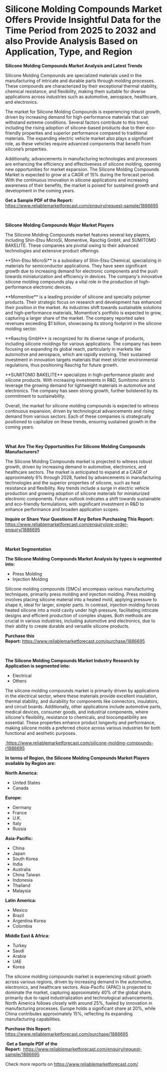 <p><h1>Silicone Molding Compounds Market Offers Provide Insightful Data for the Time Period from 2025 to 2032 and also Provide Analysis Based on Application, Type, and Region</h1></p><p><strong>Silicone Molding Compounds Market Analysis and Latest Trends</strong></p>
<p><p>Silicone Molding Compounds are specialized materials used in the manufacturing of intricate and durable parts through molding processes. These compounds are characterized by their exceptional thermal stability, chemical resistance, and flexibility, making them suitable for diverse applications across industries such as automotive, aerospace, healthcare, and electronics.</p><p>The market for Silicone Molding Compounds is experiencing robust growth, driven by increasing demand for high-performance materials that can withstand extreme conditions. Several factors contribute to this trend, including the rising adoption of silicone-based products due to their eco-friendly properties and superior performance compared to traditional materials. The expanding electric vehicle market also plays a significant role, as these vehicles require advanced components that benefit from silicone’s properties.</p><p>Additionally, advancements in manufacturing technologies and processes are enhancing the efficiency and effectiveness of silicone molding, opening new opportunities for market expansion. The Silicone Molding Compounds Market is expected to grow at a CAGR of 15% during the forecast period. With the continuous innovation in silicone applications and increasing awareness of their benefits, the market is poised for sustained growth and development in the coming years.</p></p>
<p><strong>Get a Sample PDF of the Report:&nbsp;</strong> <a href="https://www.reliablemarketforecast.com/enquiry/request-sample/1886695?utm_campaign=2188&utm_medium=2&utm_source=Github&utm_content=ia&utm_term=30012025&utm_id=silicone-molding-compounds">https://www.reliablemarketforecast.com/enquiry/request-sample/1886695</a></p>
<p>&nbsp;</p>
<p><strong>Silicone Molding Compounds Major Market Players</strong></p>
<p><p>The Silicone Molding Compounds market features several key players, including Shin-Etsu MicroSi, Momentive, Raschig GmbH, and SUMITOMO BAKELITE. These companies are pivotal owing to their advanced technologies and extensive product offerings.</p><p>**Shin-Etsu MicroSi** is a subsidiary of Shin-Etsu Chemical, specializing in materials for semiconductor applications. They have seen significant growth due to increasing demand for electronic components and the push towards miniaturization and efficiency in devices. The company's innovative silicone molding compounds play a vital role in the production of high-performance electronic devices.</p><p>**Momentive** is a leading provider of silicone and specialty polymer products. Their strategic focus on research and development has enhanced their position in the market. As industries shift towards sustainable solutions and high-performance materials, Momentive's portfolio is expected to grow, capturing a larger share of the market. The company reported sales revenues exceeding $1 billion, showcasing its strong footprint in the silicone molding sector.</p><p>**Raschig GmbH** is recognized for its diverse range of products, including silicone moldings for various applications. The company has been focusing on expanding its global reach, particularly in markets like automotive and aerospace, which are rapidly evolving. Their sustained investment in innovation targets materials that meet stricter environmental regulations, thus positioning Raschig for future growth.</p><p>**SUMITOMO BAKELITE** specializes in high-performance plastic and silicone products. With increasing investments in R&D, Sumitomo aims to leverage the growing demand for lightweight materials in automotive and electronics. The company has seen strong growth, further bolstered by its commitment to sustainability.</p><p>Overall, the market for silicone molding compounds is expected to witness continuous expansion, driven by technological advancements and rising demand from various sectors. Each of these companies is strategically positioned to capitalize on these trends, ensuring sustained growth in the coming years.</p></p>
<p>&nbsp;</p>
<p><strong>What Are The Key Opportunities For Silicone Molding Compounds Manufacturers?</strong></p>
<p><p>The Silicone Molding Compounds market is projected to witness robust growth, driven by increasing demand in automotive, electronics, and healthcare sectors. The market is anticipated to expand at a CAGR of approximately 6% through 2028, fueled by advancements in manufacturing technologies and the superior properties of silicone, such as heat resistance and flexibility. Key trends include a surge in electric vehicle production and growing adoption of silicone materials for miniaturized electronic components. Future outlook indicates a shift towards sustainable and eco-friendly formulations, with significant investment in R&D to enhance performance and broaden application scopes.</p></p>
<p><strong>Inquire or Share Your Questions If Any Before Purchasing This Report:</strong> <a href="https://www.reliablemarketforecast.com/enquiry/pre-order-enquiry/1886695?utm_campaign=2188&utm_medium=2&utm_source=Github&utm_content=ia&utm_term=30012025&utm_id=silicone-molding-compounds">https://www.reliablemarketforecast.com/enquiry/pre-order-enquiry/1886695</a></p>
<p>&nbsp;</p>
<p><strong>Market Segmentation</strong></p>
<p><strong>The Silicone Molding Compounds Market Analysis by types is segmented into:</strong></p>
<p><ul><li>Press Molding</li><li>Injection Molding</li></ul></p>
<p><p>Silicone molding compounds (SMCs) encompass various manufacturing techniques, primarily press molding and injection molding. Press molding involves placing silicone material into a heated mold, applying pressure to shape it, ideal for larger, simpler parts. In contrast, injection molding forces heated silicone into a mold cavity under high pressure, facilitating intricate designs and efficient production of complex shapes. Both methods are crucial in various industries, including automotive and electronics, due to their ability to create durable and versatile silicone products.</p></p>
<p><strong>Purchase this Report:&nbsp;</strong><a href="https://www.reliablemarketforecast.com/purchase/1886695?utm_campaign=2188&utm_medium=2&utm_source=Github&utm_content=ia&utm_term=30012025&utm_id=silicone-molding-compounds">https://www.reliablemarketforecast.com/purchase/1886695</a></p>
<p>&nbsp;</p>
<p><strong>The Silicone Molding Compounds Market Industry Research by Application is segmented into:</strong></p>
<p><ul><li>Electrical</li><li>Others</li></ul></p>
<p><p>The silicone molding compounds market is primarily driven by applications in the electrical sector, where these materials provide excellent insulation, thermal stability, and durability for components like connectors, insulators, and circuit boards. Additionally, other applications include automotive parts, medical devices, consumer goods, and industrial components, where silicone's flexibility, resistance to chemicals, and biocompatibility are essential. These properties enhance product longevity and performance, making silicone molds a preferred choice across various industries for both functional and aesthetic purposes.</p></p>
<p><a href="https://www.reliablemarketforecast.com/silicone-molding-compounds-r1886695?utm_campaign=2188&utm_medium=2&utm_source=Github&utm_content=ia&utm_term=30012025&utm_id=silicone-molding-compounds">&nbsp;https://www.reliablemarketforecast.com/silicone-molding-compounds-r1886695</a></p>
<p><strong>In terms of Region, the Silicone Molding Compounds Market Players available by Region are:</strong></p>
<p>
    <p> <strong> North America: </strong>
        <ul>
            <li>United States</li>
            <li>Canada</li>
        </ul>
        </p> 
    <p> <strong> Europe: </strong>
        <ul>
            <li>Germany</li>
            <li>France</li>
            <li>U.K.</li>
            <li>Italy</li>
            <li>Russia</li>
        </ul>
        </p> 
    <p> <strong> Asia-Pacific: </strong>
        <ul>
            <li>China</li>
            <li>Japan</li>
            <li>South Korea</li>
            <li>India</li>
            <li>Australia</li>
            <li>China Taiwan</li>
            <li>Indonesia</li>
            <li>Thailand</li>
            <li>Malaysia</li>
        </ul>
        </p> 
    <p> <strong> Latin America: </strong>
        <ul>
            <li>Mexico</li>
            <li>Brazil</li>
            <li>Argentina Korea</li>
            <li>Colombia</li>
        </ul>
        </p> 
    <p> <strong> Middle East & Africa: </strong>
        <ul>
            <li>Turkey</li>
            <li>Saudi</li>
            <li>Arabia</li>
            <li>UAE</li>
            <li>Korea</li>
        </ul>
    </p>
    </p>
<p><p>The silicone molding compounds market is experiencing robust growth across various regions, driven by increasing demand in the automotive, electronics, and healthcare sectors. Asia-Pacific (APAC) is projected to dominate the market, capturing approximately 40% of the global share, primarily due to rapid industrialization and technological advancements. North America follows closely with around 25%, fueled by innovation in manufacturing processes. Europe holds a significant share at 20%, while China contributes approximately 15%, reflecting its expanding manufacturing capabilities.</p></p>
<p><strong>Purchase this Report: </strong><a href="https://www.reliablemarketforecast.com/purchase/1886695?utm_campaign=2188&utm_medium=2&utm_source=Github&utm_content=ia&utm_term=30012025&utm_id=silicone-molding-compounds">https://www.reliablemarketforecast.com/purchase/1886695</a></p>
<p>&nbsp;<strong>Get a Sample PDF of the Report:&nbsp;&nbsp;</strong><a href="https://www.reliablemarketforecast.com/enquiry/request-sample/1886695?utm_campaign=2188&utm_medium=2&utm_source=Github&utm_content=ia&utm_term=30012025&utm_id=silicone-molding-compounds">https://www.reliablemarketforecast.com/enquiry/request-sample/1886695</a></p>
<p><strong></strong></p>
<p>Check more reports on <a href="https://www.reliablemarketforecast.com/?utm_campaign=2188&utm_medium=2&utm_source=Github&utm_content=ia&utm_term=30012025&utm_id=silicone-molding-compounds">https://www.reliablemarketforecast.com/</a></p>